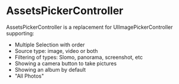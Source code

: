# AssetsPickerController
AssetsPickerController is a replacement for UIImagePickerController supporting:
- Multiple Selection with order
- Source type: image, video or both
- Filtering of types: Slomo, panorama, screenshot, etc
- Showing a camera button to take pictures
- Showing an album by default
- "All Photos" 
